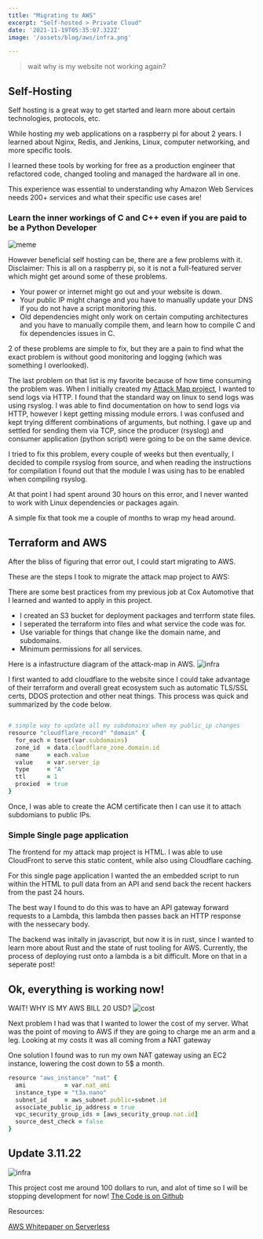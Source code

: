 ```yaml
---
title: "Migrating to AWS"
excerpt: "Self-hosted > Private Cloud"
date: '2021-11-19T05:35:07.322Z'
image: '/assets/blog/aws/infra.png'

---
```


> wait why is my website not working again?

## Self-Hosting

Self hosting is a great way to get started and learn more about certain technologies, protocols, etc.

While hosting my web applications on a raspberry pi for about 2 years. I learned about Nginx, Redis, and Jenkins, Linux, computer networking, and more specific tools. 

I learned these tools by working for free as a production engineer that refactored code, changed tooling and managed the hardware all in one. 

This experience was essential to understanding why Amazon Web Services needs 200+ services and what their specific use cases are!

### Learn the inner workings of C and C++ even if you are paid to be a Python Developer

![meme](/assets/blog/aws/alpine.JPG)

However beneficial self hosting can be, there are a few problems with it.
Disclaimer: This is all on a raspberry pi, so it is not a full-featured server which might get around some of these problems.

- Your power or internet might go out and your website is down. 
- Your public IP might change and you have to manually update your DNS if you do not have a script monitoring this.
- Old dependencies might only work on certain computing architectures and you have to manually compile them, and learn how to compile C and fix dependencies issues in C. 

2 of these problems are simple to fix, but they are a pain to find what the exact problem is without good monitoring and logging (which was something I overlooked).

The last problem on that list is my favorite because of how time consuming the problem was. When I initially created my [Attack Map project](/posts/attack-map), I wanted to send logs via HTTP.
I found that the standard way on linux to send logs was using rsyslog. I was able to find documentation on how to send logs via HTTP, however I kept getting missing module errors. I was confused and kept trying different combinations of arguments, but nothing.
I gave up and settled for sending them via TCP, since the producer (rsyslog) and consumer application (python script) were going to be on the same device. 

I tried to fix this problem, every couple of weeks but then eventually, I decided to compile rsyslog from source, and when reading the instructions for compilation I found out that the module I was using has to be enabled when compiling rsyslog. 

At that point I had spent around 30 hours on this error, and I never wanted to work with Linux dependencies or packages again.

A simple fix that took me a couple of months to wrap my head around. 

## Terraform and AWS

After the bliss of figuring that error out, I could start migrating to AWS.

These are the steps I took to migrate the attack map project to AWS:

There are some best practices from my previous job at Cox Automotive that I learned and wanted to apply in this project.
- I created an S3 bucket for deployment packages and terrform state files.
- I seperated the terraform into files and what service the code was for.
- Use variable for things that change like the domain name, and subdomains.
- Minimum permissions for all services.

Here is a infastructure diagram of the attack-map in AWS.
![infra](/assets/blog/aws/infra.png)

I first wanted to add cloudflare to the website since I could take advantage of their terraform and overall great ecosystem such as automatic TLS/SSL certs, DDOS protection and other neat things. This process was quick and summarized by the code below.

```ruby

# simple way to update all my subdomains when my public_ip changes
resource "cloudflare_record" "domain" {
  for_each = toset(var.subdomains)
  zone_id  = data.cloudflare_zone.domain.id
  name     = each.value
  value    = var.server_ip
  type     = "A"
  ttl      = 1
  proxied  = true
}
```

Once, I was able to create the ACM certificate then I can use it to attach subdomians to public IPs.

### Simple Single page application
The frontend for my attack map project is HTML. I was able to use CloudFront to serve this static content, while also using Cloudflare caching.

For this single page application I wanted the an embedded script to run within the HTML to pull data from an API and send back the recent hackers from the past 24 hours.

The best way I found to do this was to have an API gateway forward requests to a Lambda, this lambda then passes back an HTTP response with the nessecary body. 

The backend was initally in javascript, but now it is in rust, since I wanted to learn more about Rust and the state of rust tooling for AWS. Currently, the process of deploying rust onto a lambda is a bit difficult.
More on that in a seperate post!

## Ok, everything is working now!

WAIT! WHY IS MY AWS BILL 20 USD? 
![cost](/assets/blog/aws/cost1.png)

Next problem I had was that I wanted to lower the cost of my server.
What was the point of moving to AWS if they are going to charge me an arm and a leg.
Looking at my costs it was all coming from a NAT gateway


One solution I found was to run my own NAT gateway using an EC2 instance, lowering the cost down to 5$ a month.
```ruby
resource "aws_instance" "nat" {
  ami           = var.nat_ami 
  instance_type = "t3a.nano"
  subnet_id     = aws_subnet.public-subnet.id
  associate_public_ip_address = true
  vpc_security_group_ids = [aws_security_group.nat.id]
  source_dest_check = false
}
```

## Update 3.11.22
![infra](/assets/blog/aws/rip.png)

This project cost me around 100 dollars to run, and alot of time so I will be stopping development for now!
[The Code is on Github](https://github.com/notedwin/infra)

Resources:

[AWS Whitepaper on Serverless](https://docs.aws.amazon.com/whitepapers/latest/serverless-multi-tier-architectures-api-gateway-lambda/single-page-application.html)
